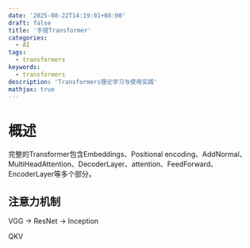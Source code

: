 ```yaml
---
date: '2025-08-22T14:19:01+08:00'
draft: false
title: '手搓Transformer'
categories:
  - AI
tags:
  - transformers
keywords:
  - transformers
description: 'Transformers理论学习与使用实践'
mathjax: true
---
```


# 概述

完整的Transformer包含Embeddings、Positional encoding、AddNormal、MultiHeadAttention、DecoderLayer、attention、FeedForward、EncoderLayer等多个部分。

## 注意力机制

VGG -> ResNet -> Inception

QKV